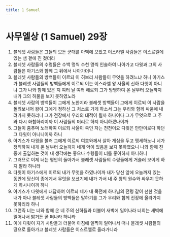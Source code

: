 ```yaml
---
title: 1 Samuel
---
```


# 사무엘상 (1 Samuel) 29장
1. 블레셋 사람들은 그들의 모든 군대를 아벡에 모았고 이스라엘 사람들은 이스르엘에 있는 샘 곁에 진 쳤더라
1. 블레셋 사람들의 수령들은 수백 명씩 수천 명씩 인솔하여 나아가고 다윗과 그의 사람들은 아기스와 함께 그 뒤에서 나아가더니
1. 블레셋 사람들의 방백들이 이르되 이 히브리 사람들이 무엇을 하려느냐 하니 아기스가 블레셋 사람들의 방백들에게 이르되 이는 이스라엘 왕 사울의 신하 다윗이 아니냐 그가 나와 함께 있은 지 여러 날 여러 해로되 그가 망명하여 온 날부터 오늘까지 내가 그의 허물을 보지 못하였노라
1. 블레셋 사람의 방백들이 그에게 노한지라 블레셋 방백들이 그에게 이르되 이 사람을 돌려보내어 왕이 그에게 정하신 그 처소로 가게 하소서 그는 우리와 함께 싸움에 내려가지 못하리니 그가 전장에서 우리의 대적이 될까 하나이다 그가 무엇으로 그 주와 다시 화합하리이까 이 사람들의 머리로 하지 아니하겠나이까
1. 그들이 춤추며 노래하여 이르되 사울이 죽인 자는 천천이요 다윗은 만만이로다 하던 그 다윗이 아니니이까 하니
1. 아기스가 다윗을 불러 그에게 이르되 여호와께서 살아 계심을 두고 맹세하노니 네가 정직하여 내게 온 날부터 오늘까지 네게 악이 있음을 보지 못하였으니 나와 함께 진중에 출입하는 것이 내 생각에는 좋으나 수령들이 너를 좋아하지 아니하니
1. 그러므로 이제 너는 평안히 돌아가서 블레셋 사람들의 수령들에게 거슬러 보이게 하지 말라 하니라
1. 다윗이 아기스에게 이르되 내가 무엇을 하였나이까 내가 당신 앞에 오늘까지 있는 동안에 당신이 종에게서 무엇을 보셨기에 내가 가서 내 주 왕의 원수와 싸우지 못하게 하시나이까 하니
1. 아기스가 다윗에게 대답하여 이르되 네가 내 목전에 하나님의 전령 같이 선한 것을 내가 아나 블레셋 사람들의 방백들은 말하기를 그가 우리와 함께 전장에 올라가지 못하리라 하니
1. 그런즉 너는 너와 함께 온 네 주의 신하들과 더불어 새벽에 일어나라 너희는 새벽에 일어나서 밝거든 곧 떠나라 하니라
1. 이에 다윗이 자기 사람들과 더불어 아침에 일찍이 일어나서 떠나 블레셋 사람들의 땅으로 돌아가고 블레셋 사람들은 이스르엘로 올라가니라